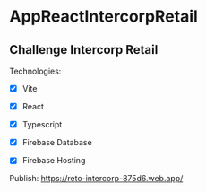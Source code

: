 # AppReactIntercorpRetail

## Challenge Intercorp Retail

Technologies:
- [X] Vite
- [X] React
- [X] Typescript
- [X] Firebase Database
- [X] Firebase Hosting


Publish:
https://reto-intercorp-875d6.web.app/